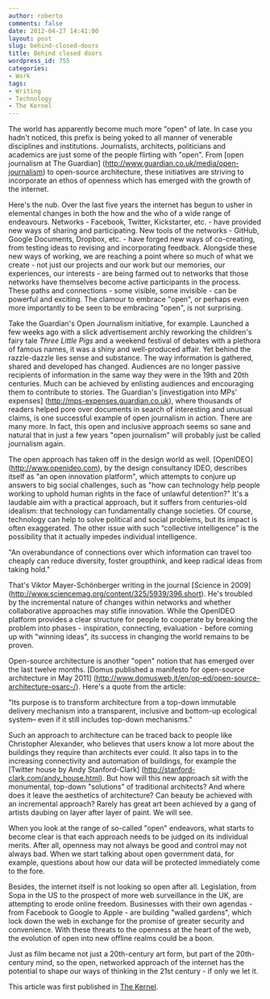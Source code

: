 ```yaml
---
author: roberto
comments: false
date: 2012-04-27 14:41:00
layout: post
slug: behind-closed-doors
title: Behind closed doors
wordpress_id: 755
categories:
- Work
tags:
- Writing
- Technology
- The Kernel
---
```


The world has apparently become much more "open" of late. In case you hadn't noticed, this prefix is being yoked to all manner of venerable disciplines and institutions. Journalists, architects, politicians and academics are just some of the people flirting with "open". From [open journalism at The Guardian] (http://www.guardian.co.uk/media/open-journalism) to open-source architecture, these initiatives are striving to incorporate an ethos of openness which has emerged with the growth of the internet.   

Here's the nub. Over the last five years the internet has begun to usher in elemental changes in both the how and the who of a wide range of endeavours. Networks - Facebook, Twitter, Kickstarter, etc. - have provided new ways of sharing and participating. New tools of the networks - GitHub, Google Documents, Dropbox, etc. - have forged new ways of co-creating, from testing ideas to revising and incorporating feedback. Alongside these new ways of working, we are reaching a point where so much of what we create - not just our projects and our work but our memories, our experiences, our interests - are being farmed out to networks that those networks have themselves become active participants in the process. These paths and connections - some visible, some invisible - can be powerful and exciting. The clamour to embrace "open", or perhaps even more importantly to be seen to be embracing "open", is not surprising. 

Take the Guardian's Open Journalism initiative, for example. Launched a few weeks ago with a slick advertisement archly reworking the children's fairy tale *Three Little Pigs* and a weekend festival of debates with a plethora of famous names, it was a shiny and well-produced affair. Yet behind the razzle-dazzle lies sense and substance. The way information is gathered, shared and developed has changed. Audiences are no longer passive recipients of information in the same way they were in the 19th and 20th centuries. Much can be achieved by enlisting audiences and encouraging them to contribute to stories. The Guardian's [investigation into MPs' expenses] (http://mps-expenses.guardian.co.uk), where thousands of readers helped pore over documents in search of interesting and unusual claims, is one successful example of open journalism in action. There are many more. In fact, this open and inclusive approach seems so sane and natural that in just a few years "open journalism" will probably just be called journalism again.    

The open approach has taken off in the design world as well. [OpenIDEO] (http://www.openideo.com), by the design consultancy IDEO, describes itself as "an open innovation platform", which attempts to conjure up answers to big social challenges, such as "how can technology help people working to uphold human rights in the face of unlawful detention?" It's a laudable aim with a practical approach, but it suffers from centuries-old idealism: that technology can fundamentally change societies. Of course, technology can help to solve political and social problems, but its impact is often exaggerated. The other issue with such “collective intelligence” is the possibility that it actually impedes individual intelligence.   
  
"An overabundance of connections over which information can travel too cheaply can reduce diversity, foster groupthink, and keep radical ideas from taking hold." 

That's Viktor Mayer-Schönberger writing in the journal [Science in 2009] (http://www.sciencemag.org/content/325/5939/396.short). He's troubled by the incremental nature of changes within networks and whether collaborative approaches may stifle innovation. While the OpenIDEO platform provides a clear structure for people to cooperate by breaking the problem into phases - inspiration, connecting, evaluation - before coming up with "winning ideas", its success in changing the world remains to be proven.    

Open-source architecture is another "open" notion that has emerged over the last twelve months. [Domus published a manifesto for open-source architecture in May 2011] (http://www.domusweb.it/en/op-ed/open-source-architecture-osarc-/). Here's a quote from the article: 

"Its purpose is to transform architecture from a top-down immutable delivery mechanism into a transparent, inclusive and bottom-up ecological system– even if it still includes top-down mechanisms."

Such an approach to architecture can be traced back to people like Christopher Alexander, who believes that users know a lot more about the buildings they require than architects ever could. It also taps in to the increasing connectivity and automation of buildings, for example the [Twitter house by Andy Stanford-Clark] (http://stanford-clark.com/andy_house.html). But how will this new approach sit with the monumental, top-down "solutions" of traditional architects? And where does it leave the aesthetics of architecture? Can beauty be achieved with an incremental approach? Rarely has great art been achieved by a gang of artists daubing on layer after layer of paint. We will see.   

When you look at the range of so-called "open" endeavors, what starts to become clear is that each approach needs to be judged on its individual merits. After all, openness may not always be good and control may not always bad. When we start talking about open government data, for example, questions about how our data will be protected immediately come to the fore.  
    
Besides, the internet itself is not looking so open after all. Legislation, from Sopa in the US to the prospect of more web surveillance in the UK, are attempting to erode online freedom. Businesses with their own agendas - from Facebook to Google to Apple - are building "walled gardens", which lock down the web in exchange for the promise of greater security and convenience. With these threats to the openness at the heart of the web, the evolution of open into new offline realms could be a boon.    

Just as film became not just a 20th-century art form, but part of the 20th-century mind, so the open, networked approach of the internet has the potential to shape our ways of thinking in the 21st century - if only we let it. 

This article was first published in [The Kernel](http://www.kernelmag.com/comment/opinion/2018/open-data-behind-closed-doors/).
